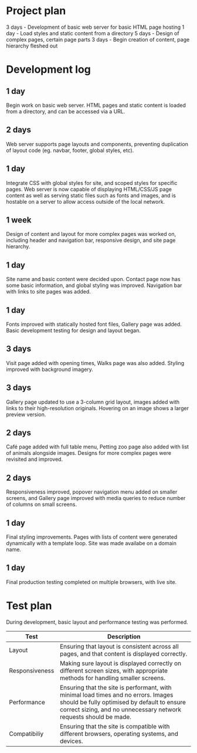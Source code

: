# Project plan


3 days - Development of basic web server for basic HTML page hosting
1 day - Load styles and static content from a directory
5 days - Design of complex pages, certain page parts
3 days - Begin creation of content, page hierarchy fleshed out


# Development log

## 1 day

Begin work on basic web server. HTML pages and static content is loaded from a directory, and can be accessed via a URL.

## 2 days

Web server supports page layouts and components, preventing duplication of layout code (eg. navbar, footer, global styles, etc).

## 1 day

Integrate CSS with global styles for site, and scoped styles for specific pages. Web server is now capable of displaying HTML/CSS/JS page content as well as serving static files such as fonts and images, and is hostable on a server to allow access outside of the local network.

## 1 week

Design of content and layout for more complex pages was worked on, including header and navigation bar, responsive design, and site page hierarchy.

## 1 day

Site name and basic content were decided upon. Contact page now has some basic information, and global styling was improved. Navigation bar with links to site pages was added.

## 1 day

Fonts improved with statically hosted font files, Gallery page was added. Basic development testing for design and layout began.

## 3 days

Visit page added with opening times, Walks page was also added. Styling improved with background imagery.

## 3 days

Gallery page updated to use a 3-column grid layout, images added with links to their high-resolution originals. Hovering on an image shows a larger preview version.

## 2 days

Café page added with full table menu, Petting zoo page also added with list of animals alongside images. Designs for more complex pages were revisited and improved.

## 2 days

Responsiveness improved, popover navigation menu added on smaller screens, and Gallery page improved with media queries to reduce number of columns on small screens.

## 1 day

Final styling improvements. Pages with lists of content were generated dynamically with a template loop. Site was made availabe on a domain name.

## 1 day

Final production testing completed on multiple browsers, with live site.

# Test plan

During development, basic layout and performance testing was performed.

Test|Description
-|-
Layout|Ensuring that layout is consistent across all pages, and that content is displayed correctly.
Responsiveness|Making sure layout is displayed correctly on different screen sizes, with appropriate methods for handling smaller screens.
Performance|Ensuring that the site is performant, with minimal load times and no errors. Images should be fully optimised by default to ensure correct sizing, and no unnecessary network requests should be made.
Compatibiliy|Ensuring that the site is compatible with different browsers, operating systems, and devices.
